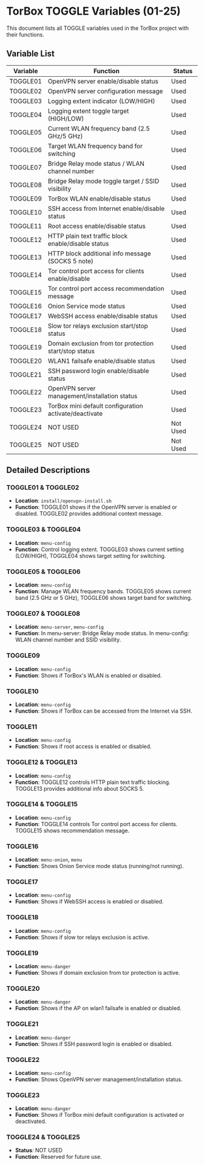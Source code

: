 # TorBox TOGGLE Variables (01-25)

This document lists all TOGGLE variables used in the TorBox project with their functions.

## Variable List

| Variable | Function | Status |
|----------|----------|--------|
| TOGGLE01 | OpenVPN server enable/disable status | Used |
| TOGGLE02 | OpenVPN server configuration message | Used |
| TOGGLE03 | Logging extent indicator (LOW/HIGH) | Used |
| TOGGLE04 | Logging extent toggle target (HIGH/LOW) | Used |
| TOGGLE05 | Current WLAN frequency band (2.5 GHz/5 GHz) | Used |
| TOGGLE06 | Target WLAN frequency band for switching | Used |
| TOGGLE07 | Bridge Relay mode status / WLAN channel number | Used |
| TOGGLE08 | Bridge Relay mode toggle target / SSID visibility | Used |
| TOGGLE09 | TorBox WLAN enable/disable status | Used |
| TOGGLE10 | SSH access from Internet enable/disable status | Used |
| TOGGLE11 | Root access enable/disable status | Used |
| TOGGLE12 | HTTP plain text traffic block enable/disable status | Used |
| TOGGLE13 | HTTP block additional info message (SOCKS 5 note) | Used |
| TOGGLE14 | Tor control port access for clients enable/disable | Used |
| TOGGLE15 | Tor control port access recommendation message | Used |
| TOGGLE16 | Onion Service mode status | Used |
| TOGGLE17 | WebSSH access enable/disable status | Used |
| TOGGLE18 | Slow tor relays exclusion start/stop status | Used |
| TOGGLE19 | Domain exclusion from tor protection start/stop status | Used |
| TOGGLE20 | WLAN1 failsafe enable/disable status | Used |
| TOGGLE21 | SSH password login enable/disable status | Used |
| TOGGLE22 | OpenVPN server management/installation status | Used |
| TOGGLE23 | TorBox mini default configuration activate/deactivate | Used |
| TOGGLE24 | NOT USED | Not Used |
| TOGGLE25 | NOT USED | Not Used |

## Detailed Descriptions

### TOGGLE01 & TOGGLE02
- **Location**: `install/openvpn-install.sh`
- **Function**: TOGGLE01 shows if the OpenVPN server is enabled or disabled. TOGGLE02 provides additional context message.

### TOGGLE03 & TOGGLE04
- **Location**: `menu-config`
- **Function**: Control logging extent. TOGGLE03 shows current setting (LOW/HIGH), TOGGLE04 shows target setting for switching.

### TOGGLE05 & TOGGLE06
- **Location**: `menu-config`
- **Function**: Manage WLAN frequency bands. TOGGLE05 shows current band (2.5 GHz or 5 GHz), TOGGLE06 shows target band for switching.

### TOGGLE07 & TOGGLE08
- **Location**: `menu-server`, `menu-config`
- **Function**: In menu-server: Bridge Relay mode status. In menu-config: WLAN channel number and SSID visibility.

### TOGGLE09
- **Location**: `menu-config`
- **Function**: Shows if TorBox's WLAN is enabled or disabled.

### TOGGLE10
- **Location**: `menu-config`
- **Function**: Shows if TorBox can be accessed from the Internet via SSH.

### TOGGLE11
- **Location**: `menu-config`
- **Function**: Shows if root access is enabled or disabled.

### TOGGLE12 & TOGGLE13
- **Location**: `menu-config`
- **Function**: TOGGLE12 controls HTTP plain text traffic blocking. TOGGLE13 provides additional info about SOCKS 5.

### TOGGLE14 & TOGGLE15
- **Location**: `menu-config`
- **Function**: TOGGLE14 controls Tor control port access for clients. TOGGLE15 shows recommendation message.

### TOGGLE16
- **Location**: `menu-onion`, `menu`
- **Function**: Shows Onion Service mode status (running/not running).

### TOGGLE17
- **Location**: `menu-config`
- **Function**: Shows if WebSSH access is enabled or disabled.

### TOGGLE18
- **Location**: `menu-config`
- **Function**: Shows if slow tor relays exclusion is active.

### TOGGLE19
- **Location**: `menu-danger`
- **Function**: Shows if domain exclusion from tor protection is active.

### TOGGLE20
- **Location**: `menu-danger`
- **Function**: Shows if the AP on wlan1 failsafe is enabled or disabled.

### TOGGLE21
- **Location**: `menu-danger`
- **Function**: Shows if SSH password login is enabled or disabled.

### TOGGLE22
- **Location**: `menu-config`
- **Function**: Shows OpenVPN server management/installation status.

### TOGGLE23
- **Location**: `menu-danger`
- **Function**: Shows if TorBox mini default configuration is activated or deactivated.

### TOGGLE24 & TOGGLE25
- **Status**: NOT USED
- **Function**: Reserved for future use.